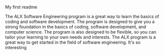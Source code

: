My first readme

The ALX Software Engineering program is a great way to learn the basics of coding and software development. The program is designed to give you a strong foundation in the basics of coding, software development, and computer science. The program is also designed to be flexible, so you can tailor your learning to your own needs and interests. The ALX program is a great way to get started in the field of software engineering. It's so interesting
